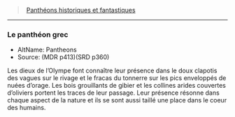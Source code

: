 ﻿---
!GenericItem
Id: pantheons_hd.md#le-panthéon-grec
ParentLink: pantheons_hd.md#panthéons-historiques-et-fantastiques
Name: Le panthéon grec
ParentName: Panthéons historiques et fantastiques
NameLevel: 3
AltName: Pantheons
Source: (MDR p413)(SRD p360)
Attributes: {}
---
> [Panthéons historiques et fantastiques](hd_pantheons.md)

---

### Le panthéon grec

- AltName: Pantheons
- Source: (MDR p413)(SRD p360)

Les dieux de l’Olympe font connaître leur présence dans le doux clapotis des vagues sur le rivage et le fracas du tonnerre sur les pics enveloppés de nuées d’orage. Les bois grouillants de gibier et les collines arides couvertes d’oliviers portent les traces de leur passage. Leur présence résonne dans chaque aspect de la nature et ils se sont aussi taillé une place dans le coeur des humains.

